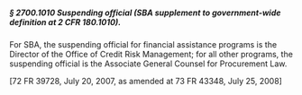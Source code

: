 ##### § 2700.1010 Suspending official (SBA supplement to government-wide definition at 2 CFR 180.1010). #####

For SBA, the suspending official for financial assistance programs is the Director of the Office of Credit Risk Management; for all other programs, the suspending official is the Associate General Counsel for Procurement Law.

[72 FR 39728, July 20, 2007, as amended at 73 FR 43348, July 25, 2008]